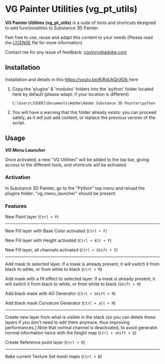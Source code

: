 # VG Painter Utilities (vg_pt_utils)

**VG Painter Utilities (vg_pt_utils)** is a suite of tools and shortcuts designed to add functionalities to Substance 3D Painter.

Feel free to use, reuse and adapt this content to your needs
(Please read the [LICENSE](LICENSE) file for more information)

Contact me for any issue of feedback: cgvinny@adobe.com

## Installation
Installation and details in this [https://youtu.be/KjRgUkQnXDk ](video) here

1. Copy:the 'plugins' & 'modules' folders into the 'python' folder located here by default (please adapt: if your location is different) 

   `C:\Users\[USER]\Documents\Adobe\Adobe Substance 3D Painter\python`

3. You will have a warning that this folder already exists: you can proceed safely, as it will just add content, or replace the previous version of the script.


    

## Usage

***VG Menu Launcher***

Once activated, a new "VG Utilities" will be added to the top bar, giving access to the different tools, and shortcuts will be activated. 

### Activation 
In Substance 3D Painter; go to the "Python" top menu and reload the plugins folder: "vg_menu_launcher" should be present


### Features
New Paint layer (`Ctrl + P`)

---
New Fill layer with Base Color activated (`Ctrl + F`)

New Fill layer with Height activated (`Ctrl + Alt + F`)

New Fill layer, all channels activated (`Ctrl + Shift + F`)

---
Add mask to selected layer. If a mask is already present, it will switch it from black to white, or from white to black (`Ctrl + M`)

Add mask with a fill effect to selected layer. If a mask is already present, it will switch it from black to white, or from white to black (`Shift + M`)

Add black mask with AO Generator (`Ctrl + Shift + M`)

Add black mask Curvature Generator (`Ctrl + alt + M`)

---
Create new layer from what is visible in the stack (so you can delete these layers if you don't need to edit them anymore, thus improving performances.).Note that normal channel is deactivated, to avoid generatin normal information twice with the height map (`Ctrl + shift + G`)


Create Reference point layer (`Ctrl + R`)

---
Bake current Texture Set mesh maps (`Ctrl + B`)
